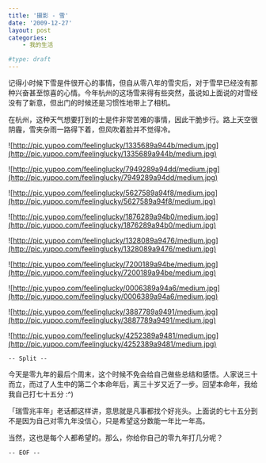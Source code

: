 ```yaml
---
title: '摄影 - 雪'
date: '2009-12-27'
layout: post
categories:
    - 我的生活

#type: draft
---
```


记得小时候下雪是件很开心的事情，但自从零八年的雪灾后，对于雪早已经没有那种兴奋甚至惊喜的心情。今年杭州的这场雪来得有些突然，虽说如上面说的对雪经没有了新意，但出门的时候还是习惯性地带上了相机。

在杭州，这种天气想要打到的士是件非常苦难的事情，因此干脆步行。路上天空很阴霾，雪夹杂雨一路得下着，但风吹着脸并不觉得冷。

![http://pic.yupoo.com/feelinglucky/1335689a944b/medium.jpg](http://pic.yupoo.com/feelinglucky/1335689a944b/medium.jpg)

![http://pic.yupoo.com/feelinglucky/7949289a94dd/medium.jpg](http://pic.yupoo.com/feelinglucky/7949289a94dd/medium.jpg)

![http://pic.yupoo.com/feelinglucky/5627589a94f8/medium.jpg](http://pic.yupoo.com/feelinglucky/5627589a94f8/medium.jpg)

![http://pic.yupoo.com/feelinglucky/1876289a94b0/medium.jpg](http://pic.yupoo.com/feelinglucky/1876289a94b0/medium.jpg)

![http://pic.yupoo.com/feelinglucky/1328089a9476/medium.jpg](http://pic.yupoo.com/feelinglucky/1328089a9476/medium.jpg)

![http://pic.yupoo.com/feelinglucky/7200189a94be/medium.jpg](http://pic.yupoo.com/feelinglucky/7200189a94be/medium.jpg)

![http://pic.yupoo.com/feelinglucky/0006389a94a6/medium.jpg](http://pic.yupoo.com/feelinglucky/0006389a94a6/medium.jpg)

![http://pic.yupoo.com/feelinglucky/3887789a9491/medium.jpg](http://pic.yupoo.com/feelinglucky/3887789a9491/medium.jpg)

![http://pic.yupoo.com/feelinglucky/4252389a9481/medium.jpg](http://pic.yupoo.com/feelinglucky/4252389a9481/medium.jpg)

`-- Split --`

今天是零九年的最后个周末，这个时候不免会给自己做些总结和感悟。人家说三十而立，而过了人生中的第二个本命年后，离三十岁又近了一步。回望本命年，我给我自己打七十五分 :^)

「瑞雪兆丰年」老话都这样讲，意思就是凡事都找个好兆头。上面说的七十五分到不是因为自己对零九年没信心，只是希望这分数能一年比一年高。

当然，这也是每个人都希望的。那么，你给你自己的零九年打几分呢？

`-- EOF --`
